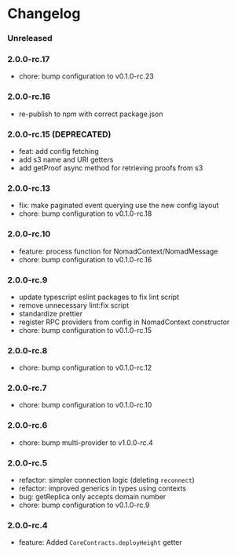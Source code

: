 # Changelog

### Unreleased

### 2.0.0-rc.17

- chore: bump configuration to v0.1.0-rc.23

### 2.0.0-rc.16

- re-publish to npm with correct package.json

### 2.0.0-rc.15 (DEPRECATED)

- feat: add config fetching
- add s3 name and URI getters
- add getProof async method for retrieving proofs from s3

### 2.0.0-rc.13

- fix: make paginated event querying use the new config layout
- chore: bump configuration to v0.1.0-rc.18

### 2.0.0-rc.10

- feature: process function for NomadContext/NomadMessage
- chore: bump configuration to v0.1.0-rc.16

### 2.0.0-rc.9

- update typescript eslint packages to fix lint script
- remove unnecessary lint:fix script
- standardize prettier
- register RPC providers from config in NomadContext constructor
- chore: bump configuration to v0.1.0-rc.15

### 2.0.0-rc.8

- chore: bump configuration to v0.1.0-rc.12

### 2.0.0-rc.7

- chore: bump configuration to v0.1.0-rc.10

### 2.0.0-rc.6

- chore: bump multi-provider to v1.0.0-rc.4

### 2.0.0-rc.5

- refactor: simpler connection logic (deleting `reconnect`)
- refactor: improved generics in types using contexts
- bug: getReplica only accepts domain number
- chore: bump configuration to v0.1.0-rc.9

### 2.0.0-rc.4

- feature: Added `CoreContracts.deployHeight` getter
